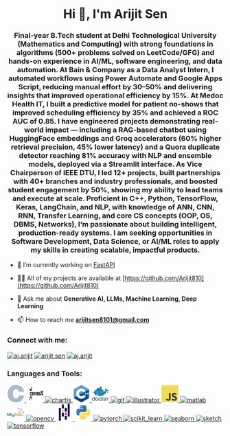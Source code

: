 <h1 align="center">Hi 👋, I'm Arijit Sen</h1>
<h3 align="center">Final-year B.Tech student at Delhi Technological University (Mathematics and Computing) with strong foundations in algorithms (500+ problems solved on LeetCode/GFG) and hands-on experience in AI/ML, software engineering, and data automation. At Bain & Company as a Data Analyst Intern, I automated workflows using Power Automate and Google Apps Script, reducing manual effort by 30–50% and delivering insights that improved operational efficiency by 15%. At Medoc Health IT, I built a predictive model for patient no-shows that improved scheduling efficiency by 35% and achieved a ROC AUC of 0.85. I have engineered projects demonstrating real-world impact — including a RAG-based chatbot using HuggingFace embeddings and Groq accelerators (60% higher retrieval precision, 45% lower latency) and a Quora duplicate detector reaching 81% accuracy with NLP and ensemble models, deployed via a Streamlit interface. As Vice Chairperson of IEEE DTU, I led 12+ projects, built partnerships with 40+ branches and industry professionals, and boosted student engagement by 50%, showing my ability to lead teams and execute at scale. Proficient in C++, Python, TensorFlow, Keras, LangChain, and NLP, with knowledge of ANN, CNN, RNN, Transfer Learning, and core CS concepts (OOP, OS, DBMS, Networks), I’m passionate about building intelligent, production-ready systems. I am seeking opportunities in Software Development, Data Science, or AI/ML roles to apply my skills in creating scalable, impactful products.</h3>

- 🔭 I’m currently working on [FastAPI](https://github.com/Arijit810/FastAPI-Insurance-Premium-Predictor)

- 👨‍💻 All of my projects are available at [https://github.com/Arijit810](https://github.com/Arijit810)

- 💬 Ask me about **Generative AI, LLMs, Machine Learning, Deep Learning**

- 📫 How to reach me **arijitsen8101@gmail.com**

<h3 align="left">Connect with me:</h3>
<p align="left">
<a href="https://twitter.com/aj.arijit" target="blank"><img align="center" src="https://raw.githubusercontent.com/rahuldkjain/github-profile-readme-generator/master/src/images/icons/Social/twitter.svg" alt="aj.arijit" height="30" width="40" /></a>
<a href="https://linkedin.com/in/arijit sen" target="blank"><img align="center" src="https://raw.githubusercontent.com/rahuldkjain/github-profile-readme-generator/master/src/images/icons/Social/linked-in-alt.svg" alt="arijit sen" height="30" width="40" /></a>
<a href="https://instagram.com/aj.arijit" target="blank"><img align="center" src="https://raw.githubusercontent.com/rahuldkjain/github-profile-readme-generator/master/src/images/icons/Social/instagram.svg" alt="aj.arijit" height="30" width="40" /></a>
</p>

<h3 align="left">Languages and Tools:</h3>
<p align="left"> <a href="https://www.cprogramming.com/" target="_blank" rel="noreferrer"> <img src="https://raw.githubusercontent.com/devicons/devicon/master/icons/c/c-original.svg" alt="c" width="40" height="40"/> </a> <a href="https://canvasjs.com" target="_blank" rel="noreferrer"> <img src="https://raw.githubusercontent.com/Hardik0307/Hardik0307/master/assets/canvasjs-charts.svg" alt="canvasjs" width="40" height="40"/> </a> <a href="https://www.chartjs.org" target="_blank" rel="noreferrer"> <img src="https://www.chartjs.org/media/logo-title.svg" alt="chartjs" width="40" height="40"/> </a> <a href="https://www.w3schools.com/cpp/" target="_blank" rel="noreferrer"> <img src="https://raw.githubusercontent.com/devicons/devicon/master/icons/cplusplus/cplusplus-original.svg" alt="cplusplus" width="40" height="40"/> </a> <a href="https://www.docker.com/" target="_blank" rel="noreferrer"> <img src="https://raw.githubusercontent.com/devicons/devicon/master/icons/docker/docker-original-wordmark.svg" alt="docker" width="40" height="40"/> </a> <a href="https://git-scm.com/" target="_blank" rel="noreferrer"> <img src="https://www.vectorlogo.zone/logos/git-scm/git-scm-icon.svg" alt="git" width="40" height="40"/> </a> <a href="https://www.adobe.com/in/products/illustrator.html" target="_blank" rel="noreferrer"> <img src="https://www.vectorlogo.zone/logos/adobe_illustrator/adobe_illustrator-icon.svg" alt="illustrator" width="40" height="40"/> </a> <a href="https://developer.mozilla.org/en-US/docs/Web/JavaScript" target="_blank" rel="noreferrer"> <img src="https://raw.githubusercontent.com/devicons/devicon/master/icons/javascript/javascript-original.svg" alt="javascript" width="40" height="40"/> </a> <a href="https://www.mathworks.com/" target="_blank" rel="noreferrer"> <img src="https://upload.wikimedia.org/wikipedia/commons/2/21/Matlab_Logo.png" alt="matlab" width="40" height="40"/> </a> <a href="https://www.mysql.com/" target="_blank" rel="noreferrer"> <img src="https://raw.githubusercontent.com/devicons/devicon/master/icons/mysql/mysql-original-wordmark.svg" alt="mysql" width="40" height="40"/> </a> <a href="https://opencv.org/" target="_blank" rel="noreferrer"> <img src="https://www.vectorlogo.zone/logos/opencv/opencv-icon.svg" alt="opencv" width="40" height="40"/> </a> <a href="https://pandas.pydata.org/" target="_blank" rel="noreferrer"> <img src="https://raw.githubusercontent.com/devicons/devicon/2ae2a900d2f041da66e950e4d48052658d850630/icons/pandas/pandas-original.svg" alt="pandas" width="40" height="40"/> </a> <a href="https://www.python.org" target="_blank" rel="noreferrer"> <img src="https://raw.githubusercontent.com/devicons/devicon/master/icons/python/python-original.svg" alt="python" width="40" height="40"/> </a> <a href="https://pytorch.org/" target="_blank" rel="noreferrer"> <img src="https://www.vectorlogo.zone/logos/pytorch/pytorch-icon.svg" alt="pytorch" width="40" height="40"/> </a> <a href="https://scikit-learn.org/" target="_blank" rel="noreferrer"> <img src="https://upload.wikimedia.org/wikipedia/commons/0/05/Scikit_learn_logo_small.svg" alt="scikit_learn" width="40" height="40"/> </a> <a href="https://seaborn.pydata.org/" target="_blank" rel="noreferrer"> <img src="https://seaborn.pydata.org/_images/logo-mark-lightbg.svg" alt="seaborn" width="40" height="40"/> </a> <a href="https://www.sketch.com/" target="_blank" rel="noreferrer"> <img src="https://www.vectorlogo.zone/logos/sketchapp/sketchapp-icon.svg" alt="sketch" width="40" height="40"/> </a> <a href="https://www.tensorflow.org" target="_blank" rel="noreferrer"> <img src="https://www.vectorlogo.zone/logos/tensorflow/tensorflow-icon.svg" alt="tensorflow" width="40" height="40"/> </a> </p>
